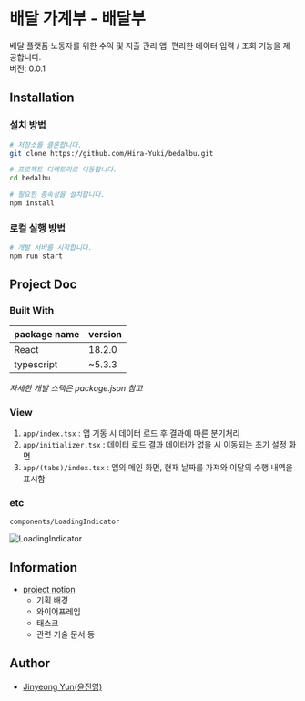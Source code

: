 # 배달 가계부 - 배달부

배달 플랫폼 노동자를 위한 수익 및 지출 관리 앱. 편리한 데이터 입력 / 조회 기능을 제공합니다.  
버전: 0.0.1

<!-- [demo link](https://.....) -->

## Installation

### 설치 방법

```bash
# 저장소를 클론합니다.
git clone https://github.com/Hira-Yuki/bedalbu.git
```

```bash
# 프로젝트 디렉토리로 이동합니다.
cd bedalbu
```

```bash
# 필요한 종속성을 설치합니다.
npm install
```

### 로컬 실행 방법

```bash
# 개발 서버를 시작합니다.
npm run start

```

## Project Doc

### Built With

| package name | version |
| ------------ | ------- |
| React        | 18.2.0  |
| typescript   | ~5.3.3  |

_자세한 개발 스택은 package.json 참고_

### View

<!-- 추후 변경 필요 -->

1. `app/index.tsx` : 앱 기동 시 데이터 로드 후 결과에 따른 분기처리
2. `app/initializer.tsx` : 데이터 로드 결과 데이터가 없을 시 이동되는 초기 설정 화면
3. `app/(tabs)/index.tsx` : 앱의 메인 화면, 현재 날짜를 가져와 이달의 수행 내역을 표시함

### etc

`components/LoadingIndicator`

![LoadingIndicator](https://velog.velcdn.com/images/yukihira/post/963adda6-7d60-41ee-878d-85fd6077cdd1/image.webp)

## Information

- [project notion](https://fiore-sakura.notion.site/RN-9671e9240abf4e0dbccfe2bfe41c10f6?pvs=4)
  <!-- {포함 항목} -->
  - 기획 배경
  - 와이어프레임
  - 태스크
  - 관련 기술 문서 등

## Author

- [Jinyeong Yun(윤진영)](www.linkedin.com/in/jinyeong-yun-1b995317a)

<!-- # Welcome to your Expo app 👋

This is an [Expo](https://expo.dev) project created with [`create-expo-app`](https://www.npmjs.com/package/create-expo-app).

## Get started

1. Install dependencies

   ```bash
   npm install
   ```

2. Start the app

   ```bash
    npx expo start
   ```

In the output, you'll find options to open the app in a

- [development build](https://docs.expo.dev/develop/development-builds/introduction/)
- [Android emulator](https://docs.expo.dev/workflow/android-studio-emulator/)
- [iOS simulator](https://docs.expo.dev/workflow/ios-simulator/)
- [Expo Go](https://expo.dev/go), a limited sandbox for trying out app development with Expo

You can start developing by editing the files inside the **app** directory. This project uses [file-based routing](https://docs.expo.dev/router/introduction).

## Get a fresh project

When you're ready, run:

```bash
npm run reset-project
```

This command will move the starter code to the **app-example** directory and create a blank **app** directory where you can start developing.

## Learn more

To learn more about developing your project with Expo, look at the following resources:

- [Expo documentation](https://docs.expo.dev/): Learn fundamentals, or go into advanced topics with our [guides](https://docs.expo.dev/guides).
- [Learn Expo tutorial](https://docs.expo.dev/tutorial/introduction/): Follow a step-by-step tutorial where you'll create a project that runs on Android, iOS, and the web.

## Join the community

Join our community of developers creating universal apps.

- [Expo on GitHub](https://github.com/expo/expo): View our open source platform and contribute.
- [Discord community](https://chat.expo.dev): Chat with Expo users and ask questions. -->
